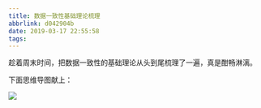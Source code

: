 ```yaml
---
title: 数据一致性基础理论梳理
abbrlink: d042904b
date: 2019-03-17 22:55:58
tags:
---
```


趁着周末时间，把数据一致性的基础理论从头到尾梳理了一遍，真是酣畅淋漓。

下面思维导图献上：

<!--more-->

![](https://ws1.sinaimg.cn/large/80854ce7ly1g166lvqxcfj24dk7s1e84.jpg)